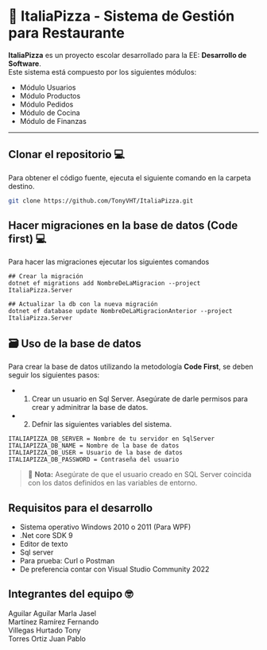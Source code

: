 # 🍕 ItaliaPizza - Sistema de Gestión para Restaurante

**ItaliaPizza** es un proyecto escolar desarrollado para la EE: **Desarrollo de Software**.  
Este sistema está compuesto por los siguientes módulos:

- Módulo Usuarios
- Módulo Productos
- Módulo Pedidos
- Módulo de Cocina
- Módulo de Finanzas

---

## Clonar el repositorio 💻

Para obtener el código fuente, ejecuta el siguiente comando en la carpeta destino.

```bash
git clone https://github.com/TonyVHT/ItaliaPizza.git
```

## Hacer migraciones en la base de datos (Code first) 💻
Para hacer las migraciones ejecutar los siguientes comandos

```
## Crear la migración
dotnet ef migrations add NombreDeLaMigracion --project ItaliaPizza.Server

## Actualizar la db con la nueva migración
dotnet ef database update NombreDeLaMigracionAnterior --project ItaliaPizza.Server

```

## 🗃️ Uso de la base de datos

Para crear la base de datos utilizando la metodología **Code First**, se deben seguir los siguientes pasos:

- 1) Crear un usuario en Sql Server. Asegúrate de darle permisos para crear y adminitrar la base de datos.
- 2) Defnir las siguientes variables del sistema.
```
ITALIAPIZZA_DB_SERVER = Nombre de tu servidor en SqlServer
ITALIAPIZZA_DB_NAME = Nombre de la base de datos
ITALIAPIZZA_DB_USER = Usuario de la base de datos
ITALIAPIZZA_DB_PASSWORD = Contraseña del usuario
```

> 📝 **Nota:** Asegúrate de que el usuario creado en SQL Server coincida con los datos definidos en las variables de entorno.

## Requisitos para el desarrollo
- Sistema operativo Windows 2010 o 2011 (Para WPF)
- .Net core SDK 9
- Editor de texto
- Sql server
- Para prueba: Curl o Postman
- De preferencia contar con Visual Studio Community 2022

## Integrantes del equipo 🤓
Aguilar Aguilar Marla Jasel  
Martínez Ramírez Fernando  
Villegas Hurtado Tony  
Torres Ortiz Juan Pablo  
